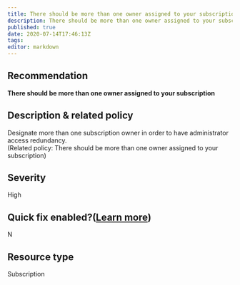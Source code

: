 ```yaml
---
title: There should be more than one owner assigned to your subscription
description: There should be more than one owner assigned to your subscription
published: true
date: 2020-07-14T17:46:13Z
tags:
editor: markdown
---
```


## Recommendation
**There should be more than one owner assigned to your subscription**

## Description & related policy
Designate more than one subscription owner in order to have administrator access redundancy.<br>(Related policy: There should be more than one owner assigned to your subscription)

## Severity
High

## Quick fix enabled?([Learn more](https://docs.microsoft.com/azure/security-center/security-center-remediate-recommendations#recommendations-with-quick-fix-remediation))
N

## Resource type
Subscription





